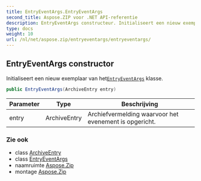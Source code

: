 ```yaml
---
title: EntryEventArgs.EntryEventArgs
second_title: Aspose.ZIP voor .NET API-referentie
description: EntryEventArgs constructeur. Initialiseert een nieuw exemplaar van hetEntryEventArgs klasse.
type: docs
weight: 10
url: /nl/net/aspose.zip/entryeventargs/entryeventargs/
---
```

## EntryEventArgs constructor

Initialiseert een nieuw exemplaar van het[`EntryEventArgs`](../) klasse.

```csharp
public EntryEventArgs(ArchiveEntry entry)
```

| Parameter | Type | Beschrijving |
| --- | --- | --- |
| entry | ArchiveEntry | Archiefvermelding waarvoor het evenement is opgericht. |

### Zie ook

* class [ArchiveEntry](../../archiveentry/)
* class [EntryEventArgs](../)
* naamruimte [Aspose.Zip](../../entryeventargs/)
* montage [Aspose.Zip](../../../)


